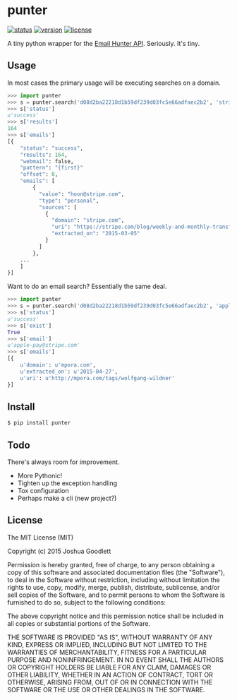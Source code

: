 # punter

[![status][1]][2]
[![version][3]][4]
[![license][5]][6]

A tiny python wrapper for the [Email Hunter API](https://emailhunter.co/api). Seriously. It's tiny.

## Usage

In most cases the primary usage will be executing searches on a domain. 

```python
>>> import punter
>>> s = punter.search('d08d2ba22218d1b59df239d03fc5e66adfaec2b2', 'stripe.com')
>>> s['status']
u'success'
>>> s['results']
164
>>> s['emails']
[{
    "status": "success",
    "results": 164,
    "webmail": false,
    "pattern": "{first}"
    "offset": 0,
    "emails": [
        {
          "value": "hoon@stripe.com",
          "type": "personal",
          "sources": [
            {
              "domain": "stripe.com",
              "uri": "https://stripe.com/blog/weekly-and-monthly-transfers",
              "extracted_on": "2015-03-05"
            }
          ]
        },
    ...
    ]
}]
```

Want to do an email search? Essentially the same deal.

```python
>>> import punter
>>> s = punter.search('d08d2ba22218d1b59df239d03fc5e66adfaec2b2', 'apple-pay@stripe.com')
>>> s['status']
u'success'
>>> s['exist']
True
>>> s['email']
u'apple-pay@stripe.com'
>>> s['emails']
[{
    u'domain': u'mpora.com', 
    u'extracted_on': u'2015-04-27', 
    u'uri': u'http://mpora.com/tags/wolfgang-wildner'
}]
```

## Install

```bash
$ pip install punter
```

## Todo

There's always room for improvement.

- More Pythonic!
- Tighten up the exception handling
- Tox configuration
- Perhaps make a cli (new project?)

## License

The MIT License (MIT)

Copyright (c) 2015 Joshua Goodlett

Permission is hereby granted, free of charge, to any person obtaining a copy
of this software and associated documentation files (the "Software"), to deal
in the Software without restriction, including without limitation the rights
to use, copy, modify, merge, publish, distribute, sublicense, and/or sell
copies of the Software, and to permit persons to whom the Software is
furnished to do so, subject to the following conditions:

The above copyright notice and this permission notice shall be included in all
copies or substantial portions of the Software.

THE SOFTWARE IS PROVIDED "AS IS", WITHOUT WARRANTY OF ANY KIND, EXPRESS OR
IMPLIED, INCLUDING BUT NOT LIMITED TO THE WARRANTIES OF MERCHANTABILITY,
FITNESS FOR A PARTICULAR PURPOSE AND NONINFRINGEMENT. IN NO EVENT SHALL THE
AUTHORS OR COPYRIGHT HOLDERS BE LIABLE FOR ANY CLAIM, DAMAGES OR OTHER
LIABILITY, WHETHER IN AN ACTION OF CONTRACT, TORT OR OTHERWISE, ARISING FROM,
OUT OF OR IN CONNECTION WITH THE SOFTWARE OR THE USE OR OTHER DEALINGS IN THE
SOFTWARE.

[1]: https://img.shields.io/travis/jgoodlet/punter.svg
[2]: https://travis-ci.org/jgoodlet/punter.svg
[3]: https://img.shields.io/pypi/v/punter.svg
[4]: https://pypi.python.org/pypi/punter
[5]: https://img.shields.io/pypi/l/punter.svg
[6]: https://pypi.python.org/pypi/punter
